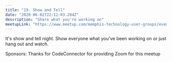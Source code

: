 ```yaml
---
title: "19. Show and Tell"
date: "2020-06-02T22:12:03.284Z"
description: "Share what you're working on"
meetupLink: "https://www.meetup.com/memphis-technology-user-groups/events/wvmklrybcjbdb/"
---
```


It's show and tell night. Show everyone what you've been working on or just hang out and watch.

Sponsors:
Thanks for CodeConnector for providing Zoom for this meetup